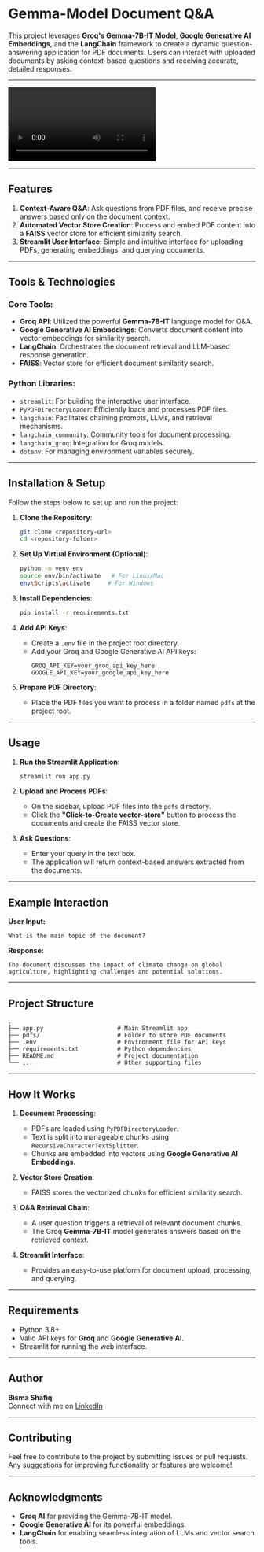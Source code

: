 # Gemma-Model Document Q&A

This project leverages **Groq's Gemma-7B-IT Model**, **Google Generative AI Embeddings**, and the **LangChain** framework to create a dynamic question-answering application for PDF documents. Users can interact with uploaded documents by asking context-based questions and receiving accurate, detailed responses.

---


<video controls src="gemma with groq.mp4" title="Title"></video>


---

## Features

1. **Context-Aware Q&A**: Ask questions from PDF files, and receive precise answers based only on the document context.
2. **Automated Vector Store Creation**: Process and embed PDF content into a **FAISS** vector store for efficient similarity search.
3. **Streamlit User Interface**: Simple and intuitive interface for uploading PDFs, generating embeddings, and querying documents.

---

## Tools & Technologies

### Core Tools:
- **Groq API**: Utilized the powerful **Gemma-7B-IT** language model for Q&A.
- **Google Generative AI Embeddings**: Converts document content into vector embeddings for similarity search.
- **LangChain**: Orchestrates the document retrieval and LLM-based response generation.
- **FAISS**: Vector store for efficient document similarity search.

### Python Libraries:
- `streamlit`: For building the interactive user interface.
- `PyPDFDirectoryLoader`: Efficiently loads and processes PDF files.
- `langchain`: Facilitates chaining prompts, LLMs, and retrieval mechanisms.
- `langchain_community`: Community tools for document processing.
- `langchain_groq`: Integration for Groq models.
- `dotenv`: For managing environment variables securely.

---

## Installation & Setup

Follow the steps below to set up and run the project:

1. **Clone the Repository**:
   ```bash
   git clone <repository-url>
   cd <repository-folder>
   ```

2. **Set Up Virtual Environment (Optional)**:
   ```bash
   python -m venv env
   source env/bin/activate   # For Linux/Mac
   env\Scripts\activate     # For Windows
   ```

3. **Install Dependencies**:
   ```bash
   pip install -r requirements.txt
   ```

4. **Add API Keys**:
   - Create a `.env` file in the project root directory.
   - Add your Groq and Google Generative AI API keys:
     ```env
     GROQ_API_KEY=your_groq_api_key_here
     GOOGLE_API_KEY=your_google_api_key_here
     ```

5. **Prepare PDF Directory**:
   - Place the PDF files you want to process in a folder named `pdfs` at the project root.

---

## Usage

1. **Run the Streamlit Application**:
   ```bash
   streamlit run app.py
   ```

2. **Upload and Process PDFs**:
   - On the sidebar, upload PDF files into the `pdfs` directory.
   - Click the **"Click-to-Create vector-store"** button to process the documents and create the FAISS vector store.

3. **Ask Questions**:
   - Enter your query in the text box.
   - The application will return context-based answers extracted from the documents.

---

## Example Interaction

**User Input:**
```
What is the main topic of the document?
```

**Response:**
```
The document discusses the impact of climate change on global agriculture, highlighting challenges and potential solutions.
```

---

## Project Structure
```
.
├── app.py                     # Main Streamlit app
├── pdfs/                      # Folder to store PDF documents
├── .env                       # Environment file for API keys
├── requirements.txt           # Python dependencies
├── README.md                  # Project documentation
└── ...                        # Other supporting files
```

---

## How It Works

1. **Document Processing**:
   - PDFs are loaded using `PyPDFDirectoryLoader`.
   - Text is split into manageable chunks using `RecursiveCharacterTextSplitter`.
   - Chunks are embedded into vectors using **Google Generative AI Embeddings**.

2. **Vector Store Creation**:
   - FAISS stores the vectorized chunks for efficient similarity search.

3. **Q&A Retrieval Chain**:
   - A user question triggers a retrieval of relevant document chunks.
   - The Groq **Gemma-7B-IT** model generates answers based on the retrieved context.

4. **Streamlit Interface**:
   - Provides an easy-to-use platform for document upload, processing, and querying.

---

## Requirements
- Python 3.8+
- Valid API keys for **Groq** and **Google Generative AI**.
- Streamlit for running the web interface.

---

## Author
**Bisma Shafiq**  
Connect with me on [LinkedIn](https://www.linkedin.com/in/bisma-shafiq-3a3b31242/)

---

## Contributing
Feel free to contribute to the project by submitting issues or pull requests. Any suggestions for improving functionality or features are welcome!

---

## Acknowledgments
- **Groq AI** for providing the Gemma-7B-IT model.
- **Google Generative AI** for its powerful embeddings.
- **LangChain** for enabling seamless integration of LLMs and vector search tools.


